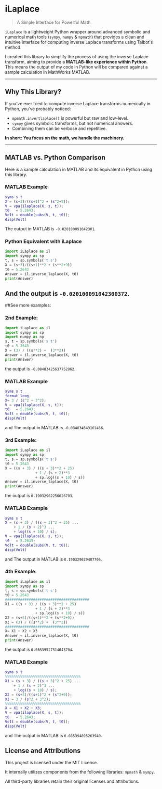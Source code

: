 # iLaplace

> A Simple Interface for Powerful Math

`iLaplace` is a lightweight Python wrapper around advanced symbolic and numerical math tools (`sympy`, `numpy` & `mpmath`) that provides a clean and intuitive interface for computing inverse Laplace transforms using Talbot's method.

I created this library to simplify the process of using the inverse Laplace transform, aiming to provide a **MATLAB-like experience within Python**. This means the output of my code in Python will be compared against a sample calculation in MathWorks MATLAB.

-----

## Why This Library?

If you've ever tried to compute inverse Laplace transforms numerically in Python, you've probably noticed:

  * `mpmath.invertlaplace()` is powerful but raw and low-level.
  * `sympy` gives symbolic transforms, but not numerical answers.
  * Combining them can be verbose and repetitive.

**In short: You focus on the math, we handle the machinery.**

-----

## MATLAB vs. Python Comparison

Here is a sample calculation in MATLAB and its equivalent in Python using this library.

### MATLAB Example

```matlab
syms s t
X = (s+3)/((s+1)^2 + (s^2+9));
V = vpa(ilaplace(X, s, t));
t0   = 5.2643;
Volt = double(subs(V, t, t0));
disp(Volt)
```

The output in MATLAB is `-0.020100091042301`.

### Python Equivalent with iLaplace

```python
import iLaplace as il
import sympy as sp
t, s = sp.symbols('t s')
X = (s+3)/((s+1)**2 + (s**2+9))
t0 = 5.2643
Answer = il.inverse_laplace(X, t0)
print(Answer)
```

And the output is `-0.020100091042300372`.
-----

##See more examples:

### 2nd Example:

```python
import iLaplace as il
import sympy as sp
import numpy as np
s, t = sp.symbols('s t')
t0 = 5.2643
X = (3) / ((s**2) +  (3**2))
Answer = il.inverse_laplace(X, t0)
print(Answer)
```

the output is `-0.08483425637752962`.

### MATLAB Example

```matlab
syms s t
format long
X= 3 / (s^2 + 3^2);
V = vpa(ilaplace(X, s, t));
t0   = 5.2643;
Volt = double(subs(V, t, t0));
disp(Volt)
```

and The output in MATLAB is `-0.084834643101466`.


### 3rd Example:

```python
import iLaplace as il
import sympy as sp
t, s = sp.symbols('t s')
t0 = 5.2643
X = ((s + 3) / ((s + 3)**2 + 25)
              + 1 / (s + 2)**3
              + sp.log((s + 10) / s))
Answer = il.inverse_laplace(X, t0)
print(Answer)
```

the output is `0.19032962256026703`.

### MATLAB Example

```matlab
syms s t
X = (s + 3) / ((s + 3)^2 + 25) ...
    + 1 / (s + 2)^3 ...
    + log((s + 10) / s);  
V = vpa(ilaplace(X, s, t));
t0   = 5.2643;
Volt = double(subs(V, t, t0));
disp(Volt)
```

and The output in MATLAB is `0.190329629407706`.

### 4th Example:

```python
import iLaplace as il
import sympy as sp
t, s = sp.symbols('t s')
t0 = 5.2643
#######################################
X1 = ((s + 3) / ((s + 3)**2 + 25)
              + 1 / (s + 2)**3
              + sp.log((s + 10) / s))
X2 = (s+3)/((s+1)**2 + (s**2+9))
X3 = (3) / ((s**2) +  (3**2))
#######################################
X= X1 + X2 + X3
Answer = il.inverse_laplace(X, t0)
print(Answer)
```

the output is `0.08539527514043704`.

### MATLAB Example

```matlab
syms s t
%%%%%%%%%%%%%%%%%%%%%%%%%%%%%%%%%%%
X1 = (s + 3) / ((s + 3)^2 + 25) ...
    + 1 / (s + 2)^3 ...
    + log((s + 10) / s);
X2 = (s+3)/((s+1)^2 + (s^2+9));
X3 = 3 / (s^2 + 3^2);
%%%%%%%%%%%%%%%%%%%%%%%%%%%%%%%%%%%
X = X1 + X2 + X3;
V = vpa(ilaplace(X, s, t));
t0   = 5.2643;
Volt = double(subs(V, t, t0));
disp(Volt)
```

and The output in MATLAB is `0.085394895263940`.


## License and Attributions

This project is licensed under the MIT License.

It internally utilizes components from the following libraries: `mpmath` & `sympy`.

All third-party libraries retain their original licenses and attributions.